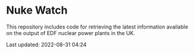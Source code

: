 # Nuke Watch

This repository includes code for retrieving the latest information available on the output of EDF nuclear power plants in the UK.

Last updated: 2022-08-31 04:24